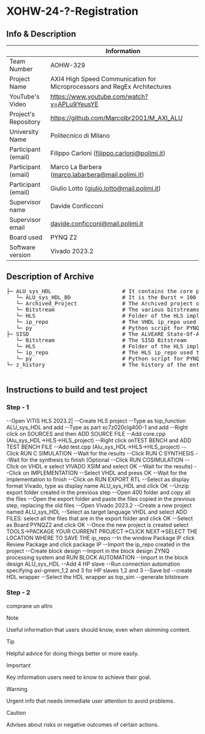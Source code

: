 # XOHW-24-?-Registration
## Info & Description

|                         | Information   |
| -------------           | ------------- |
| Team Number             | AOHW-329      |
| Project Name            | AXI4 High Speed Communication for Microprocessors and RegEx Architectures  |
| YouTube's Video         | https://www.youtube.com/watch?v=APLu9YeusYE |
| Project's Repository    | https://github.com/Marcolbr2001/M_AXI_ALU      |
| University Name         | Politecnico di Milano      |
| Participant (email)     | Filippo Carloni (filippo.carloni@polimi.it)      |
| Participant (email)     | Marco La Barbera (marco.labarbera@mail.polimi.it)      |
| Participant (email)     | Giulio Lotto (giulio.lotto@mail.polimi.it)      |
| Supervisor name         | Davide Conficconi      |
| Supervisor email        | davide.conficconi@mail.polimi.it |
| Board used              | PYNQ Z2 |
| Software version        | Vivado 2023.2 |

## Description of Archive

<pre>
├─ ALU_sys_HDL                      # It contains the core project
   └─ ALU_sys_HDL_BD                # It is the Burst = 100 default implementation
   └─ Archived_Project              # The Archived project of the Burst = 100 Default implementation
   └─ Bitstream                     # The various bitstreams (50, 100, 200, 400)
   └─ HLS                           # Folder of the HLS implementation
   └─ ip_repo                       # The VHDL ip_repo used to generate ALU_sys_HD
   └─ py                            # Python script for PYNQ testing
├─ SISD                             # The ALVEARE State-Of-Art
   └─ Bitstream                     # The SISD Bitstream
   └─ HLS                           # Folder of the HLS implementation
   └─ ip_repo                       # The HLS ip_repo used to generate SISD
   └─ py                            # Python script for PYNQ testing
└─ z_history                        # The history of the entire project

</pre>

## Instructions to build and test project

### Step - 1

--Open VITIS HLS 2023.2|
--Create HLS project
--Type as top_function ALU_sys_HDL and add
--Type as part xc7z020clg400-1 and add
--Right click on SOURCES and then ADD SOURCE FILE
--Add core.cpp (Alu_sys_HDL->HLS->HLS_project)
--Right click onTEST BENCH and ADD TEST BENCH FILE
--Add test.cpp (Alu_sys_HDL->HLS->HLS_project)
--Click RUN C SIMULATION
--Wait for the results
--Click RUN C SYNTHESIS
--Wait for the synthesis to finish
(Optional
--Click RUN COSIMULATION
--Click on VHDL e select VIVADO XSIM and select OK
--Wait for the results)
--Click on IMPLEMENTATION
--Select VHDL and press OK
--Wait for the implementation to finish
--Click on RUN EXPORT RTL
--Select as display format Vivado, type as display name ALU_sys_HDL and click OK
--Unzip export folder created in the previous step
--Open 400 folder and copy all the files
--Open the export folder and paste the files copied in the previous step, replacing the old files
--Open Vivado 2023.2
--Create a new project named ALU_sys_HDL
--Select as target language VHDL and select ADD FILES: select all the files that are in the export folder and click OK
--Select as Board PYNQZ2 and click OK
--Once the new project is created select TOOLS->PACKAGE YOUR CURRENT PROJECT->CLICK NEXT->SELECT THE LOCATION WHERE TO SAVE THE ip_repo
--In the window Package IP click Review Package and click package IP
--Import the ip_repo created in the project
--Create block design
--Import in the block design ZYNQ processing system and RUN BLOCK AUTOMATION
--Import in the block design ALU_sys_HDL
--Add 4 HP slave
--Run connection automation specifying axi-gmem_1,2 and 3 for HP slaves 1,2 and 3
--Save bd
--create HDL wrapper
--Select the HDL wrapper as top_sim
--generate bitstream

### Step - 2

comprane un altro


> [!NOTE]
> Useful information that users should know, even when skimming content.

> [!TIP]
> Helpful advice for doing things better or more easily.

> [!IMPORTANT]
> Key information users need to know to achieve their goal.

> [!WARNING]
> Urgent info that needs immediate user attention to avoid problems.

> [!CAUTION]
> Advises about risks or negative outcomes of certain actions.
